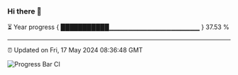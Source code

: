 ### Hi there 👋

⏳ Year progress { ███████████▁▁▁▁▁▁▁▁▁▁▁▁▁▁▁▁▁▁▁ } 37.53 %

---

⏰ Updated on Fri, 17 May 2024 08:36:48 GMT

![Progress Bar CI](https://github.com/IshwaranRudhara/GIT-ACTION/workflows/Progress%20Bar%20CI/badge.svg)

